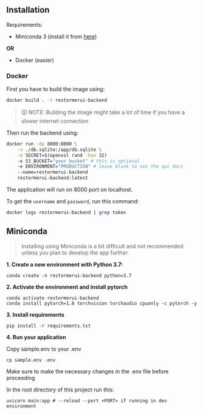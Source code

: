 ## Installation

Requirements:
- Miniconda 3 (install it from [here](https://docs.anaconda.com/miniconda/miniconda-install/))

**OR**

- Docker (easier)

### Docker
First you have to build the image using:

```bash
docker build . -t restormerui-backend
```

> 🛈 NOTE: Building the image might take a lot of time if you have a slower internet connection

Then run the backend using:

```bash
docker run -dp 8000:8000 \
    -v ./db.sqlite:/app/db.sqlite \
    -e SECRET=$(openssl rand -hex 32)
    -e S3_BUCKET="your bucket" # this is optional
    -e ENVIRONMENT="PRODUCTION" # leave blank to see the api docs
    --name=restormerui-backend
    restormerui-backend:latest
```

The application will run on 8000 port on localhost.

To get the `username` and `password`, run this command:
```bash
docker logs restormerui-backend | grep token
````
## Miniconda

> Installing using Miniconda is a bit difficult and not recommended unless you plan to develop the app further

**1. Create a new environment with Python 3.7:**

```
conda create -n restormerui-backend python=3.7
```

**2. Activate the environment and install pytorch**

```
conda activate restormerui-backend
conda install pytorch=1.8 torchvision torchaudio cpuonly -c pytorch -y
```

**3. Install requirements**

```
pip install -r requirements.txt
```

**4. Run your application**

Copy sample.env to your .env

```
cp sample.env .env
```

Make sure to make the necessary changes in the .env file before proceeding

In the root directory of this project run this:

```
uvicorn main:app # --reload --port <PORT> if running in dev environment
```
